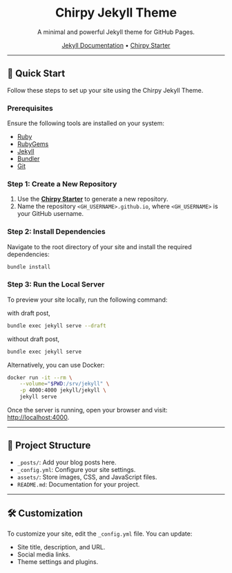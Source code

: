 <div align="center">
  <h1>Chirpy Jekyll Theme</h1>
  <p>A minimal and powerful Jekyll theme for GitHub Pages.</p>
  <a href="https://jekyllrb.com/docs/installation/">Jekyll Documentation</a> •
  <a href="https://github.com/cotes2020/chirpy-starter">Chirpy Starter</a>
</div>

---

## 🚀 Quick Start

Follow these steps to set up your site using the Chirpy Jekyll Theme.

### Prerequisites

Ensure the following tools are installed on your system:

- [Ruby](https://www.ruby-lang.org/en/)
- [RubyGems](https://rubygems.org/pages/download)
- [Jekyll](https://jekyllrb.com/docs/installation/)
- [Bundler](https://bundler.io/)
- [Git](https://git-scm.com/)

### Step 1: Create a New Repository

1. Use the [**Chirpy Starter**](https://github.com/cotes2020/chirpy-starter/generate) to generate a new repository.
2. Name the repository `<GH_USERNAME>.github.io`, where `<GH_USERNAME>` is your GitHub username.

### Step 2: Install Dependencies

Navigate to the root directory of your site and install the required dependencies:

```bash
bundle install
```

### Step 3: Run the Local Server

To preview your site locally, run the following command:

with draft post,
```bash
bundle exec jekyll serve --draft
```

without draft post,
```bash
bundle exec jekyll serve
```

Alternatively, you can use Docker:

```bash
docker run -it --rm \
    --volume="$PWD:/srv/jekyll" \
    -p 4000:4000 jekyll/jekyll \
    jekyll serve
```

Once the server is running, open your browser and visit: [http://localhost:4000](http://localhost:4000).

---

## 📂 Project Structure

- `_posts/`: Add your blog posts here.
- `_config.yml`: Configure your site settings.
- `assets/`: Store images, CSS, and JavaScript files.
- `README.md`: Documentation for your project.

---

## 🛠️ Customization

To customize your site, edit the `_config.yml` file. You can update:

- Site title, description, and URL.
- Social media links.
- Theme settings and plugins.